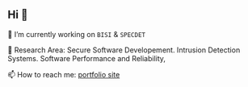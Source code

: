 ##  Hi 👋


🔭 I’m currently working on ```BISI``` & ```SPECDET```

🔬 Research Area: Secure Software Developement. Intrusion Detection Systems. Software Performance and Reliability,

📫 How to reach me: [portfolio site](https://biringachi.github.io/Lines/)

<!--
- 🌱 I’m currently learning  ```PLP``` & ```DevSecOps```.
- 🔬 I'm interested in ```ML``` & ```NLP```.
- 📫 How to reach me: [portfolio site](https://biringachidera.com/index.html).
-->

<!--
**biringaChi/biringaChi** is a ✨ _special_ ✨ repository because its `README.md` (this file) appears on your GitHub profile.

Here are some ideas to get you started:
- 👯 I’m looking to collaborate on ...
- 🤔 I’m looking for help with ...
- 💬 Ask me about ...
- 📫 How to reach me: ...
- ⚡ Fun fact: ...
-->
